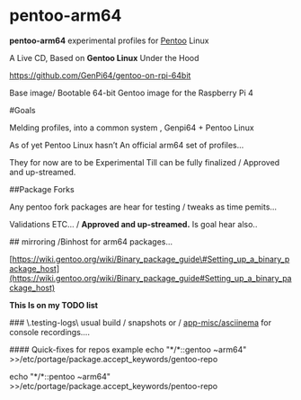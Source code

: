 # pentoo-arm64

**pentoo-arm64** experimental profiles for
[Pentoo](https://github.com/pentoo/pentoo-overlay/) Linux

A Live CD, Based on **Gentoo Linux** Under the Hood

<https://github.com/GenPi64/gentoo-on-rpi-64bit>

Base image/ Bootable 64-bit Gentoo image for the Raspberry Pi 4

\#Goals

Melding profiles, into a common system , Genpi64 + Pentoo Linux

As of yet Pentoo Linux hasn’t An official arm64 set of profiles…

They for now are to be Experimental Till can be fully finalized / Approved and
up-streamed.

\#\#Package Forks

Any pentoo fork packages are hear for testing / tweaks as time pemits…

Validations ETC… / **Approved and up-streamed.** Is goal hear also..

\#\# mirroring /Binhost for arm64 packages…

[https://wiki.gentoo.org/wiki/Binary_package_guide\#Setting_up_a_binary_package_host](https://wiki.gentoo.org/wiki/Binary_package_guide#Setting_up_a_binary_package_host)

**This Is on my TODO list**

\#\#\# \\.testing-logs\\ usual build / snapshots or /
[app-misc/asciinema](https://asciinema.org/) for console recordings….

\#\#\#\# Quick-fixes for repos example echo "\*/\*::gentoo \~arm64"
\>\>/etc/portage/package.accept_keywords/gentoo-repo

echo "\*/\*::pentoo \~arm64"
\>\>/etc/portage/package.accept_keywords/pentoo-repo
